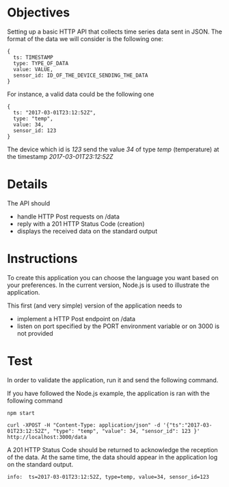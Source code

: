 # Objectives

Setting up a basic HTTP API that collects time series data sent in JSON.
The format of the data we will consider is the following one:

````
{
  ts: TIMESTAMP
  type: TYPE_OF_DATA
  value: VALUE,
  sensor_id: ID_OF_THE_DEVICE_SENDING_THE_DATA
}
````

For instance, a valid data could be the following one

````
{
  ts: "2017-03-01T23:12:52Z",
  type: "temp",
  value: 34,
  sensor_id: 123
}
````

The device which id is *123* send the value *34* of type *temp* (temperature) at the timestamp *2017-03-01T23:12:52Z*

# Details

The API should
* handle HTTP Post requests on /data
* reply with a 201 HTTP Status Code (creation)
* displays the received data on the standard output

# Instructions

To create this application you can choose the language you want based on your preferences.
In the current version, Node.js is used to illustrate the application.

This first (and very simple) version of the application needs to

* implement a HTTP Post endpoint on /data
* listen on port specified by the PORT environment variable or on 3000 is not provided

# Test

In order to validate the application, run it and send the following command.

If you have followed the Node.js example, the application is ran with the following command

````
npm start
````

````
curl -XPOST -H "Content-Type: application/json" -d '{"ts":"2017-03-01T23:12:52Z", "type": "temp", "value": 34, "sensor_id": 123 }' http://localhost:3000/data
````

A 201 HTTP Status Code should be returned to acknowledge the reception of the data. At the same time, the data should appear in the application log on the standard output.

````
info:  ts=2017-03-01T23:12:52Z, type=temp, value=34, sensor_id=123
````
